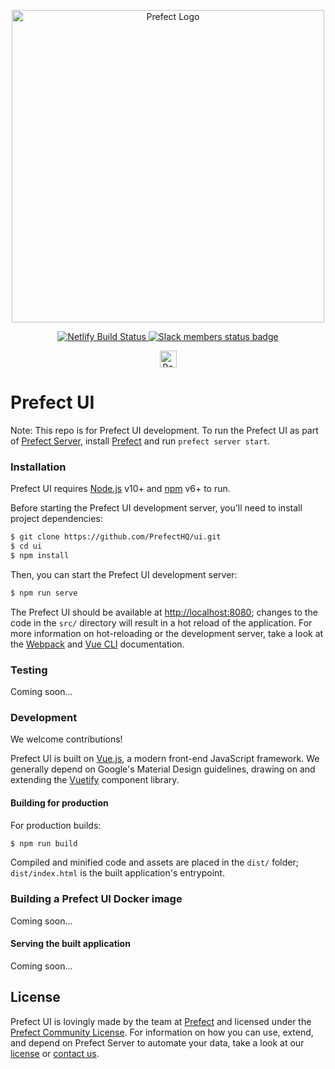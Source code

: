 <p align="center" >
   <img src="https://images.ctfassets.net/gm98wzqotmnx/3Ufcb7yYqcXBDlAhJ30gce/c237bb3254190795b30bf734f3cbc1d4/prefect-logo-full-gradient.svg" width="500" style="max-width: 500px;" alt="Prefect Logo">
</p>

<p align="center">
   <a href="https://app.netlify.com/sites/prefect-ui/deploys">
      <img src="https://api.netlify.com/api/v1/badges/effeac10-a905-46ee-8e93-b59454ecc8bb/deploy-status" alt="Netlify Build Status" alt="Netlify status badge">
   </a>

   <a href="https://join.slack.com/t/prefect-community/shared_invite/enQtODQ3MTA2MjI4OTgyLTliYjEyYzljNTc2OThlMDE4YmViYzk3NDU4Y2EzMWZiODM0NmU3NjM0NjIyNWY0MGIxOGQzODMxNDMxYWYyOTE">
      <img src="https://prefect-slackin.herokuapp.com/badge.svg" alt="Slack members status badge">
   </a>
</p>
<p align="center">
<a href="https://prefect.io">
    <img src="https://images.ctfassets.net/gm98wzqotmnx/3mwImS57DEydMQXU1FCGG/6e36e2d49faf78cf4a166f123c2c43ca/image__5_.png" height="27" alt="Powered By Prefect">
    </a>
</p>

# Prefect UI

Note: This repo is for Prefect UI development. To run the Prefect UI as part of [Prefect Server](https://github.com/PrefectHQ/server/), install [Prefect](https://github.com/prefecthq/prefect) and run `prefect server start`.

### Installation

Prefect UI requires [Node.js](https://nodejs.org/) v10+ and [npm](https://www.npmjs.com/) v6+ to run.

Before starting the Prefect UI development server, you'll need to install project dependencies:

```sh
$ git clone https://github.com/PrefectHQ/ui.git
$ cd ui
$ npm install
```

Then, you can start the Prefect UI development server:

```sh
$ npm run serve
```

The Prefect UI should be available at [http://localhost:8080](http://localhost:8080); changes to the code in the `src/` directory will result in a hot reload of the application. For more information on hot-reloading or the development server, take a look at the [Webpack](https://webpack.js.org/) and [Vue CLI](https://cli.vuejs.org/) documentation.

### Testing

Coming soon...

### Development

We welcome contributions!

Prefect UI is built on [Vue.js](https://vuejs.org/), a modern front-end JavaScript framework. We generally depend on Google's Material Design guidelines, drawing on and extending the [Vuetify](https://vuetifyjs.com/en/) component library.

#### Building for production

For production builds:

```sh
$ npm run build
```

Compiled and minified code and assets are placed in the `dist/` folder; `dist/index.html` is the built application's entrypoint.

### Building a Prefect UI Docker image

Coming soon...

#### Serving the built application

Coming soon...

## License

Prefect UI is lovingly made by the team at [Prefect](https://www.prefect.io) and licensed under the [Prefect Community License](https://www.prefect.io/legal/prefect-community-license/). For information on how you can use, extend, and depend on Prefect Server to automate your data, take a look at our [license](https://github.com/PrefectHQ/server/blob/master/LICENSE) or [contact us](https://www.prefect.io/get-prefect#contact).
